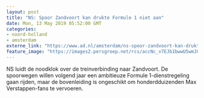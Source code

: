 ```yaml
---
layout: post
title: "NS: Spoor Zandvoort kan drukte Formule 1 niet aan"
date: Mon, 13 May 2019 05:52:00 GMT
categories: 
- noord-holland 
- amsterdam 
externe_link: "https://www.ad.nl/amsterdam/ns-spoor-zandvoort-kan-drukte-formule-1-niet-aan~a38a5451/"
feature_image: "https://images2.persgroep.net/rcs/accNc_v7EJb1bwwU5wmJQcxRgmw/diocontent/148101786/_fitwidth/400/?appId=21791a8992982cd8da851550a453bd7f&quality=0.7"
---
```


NS luidt de noodklok over de treinverbinding naar Zandvoort. De spoorwegen willen volgend jaar een ambitieuze Formule 1-dienstregeling gaan rijden, maar de bovenleiding is ongeschikt om honderdduizenden Max Verstappen-fans te vervoeren.
